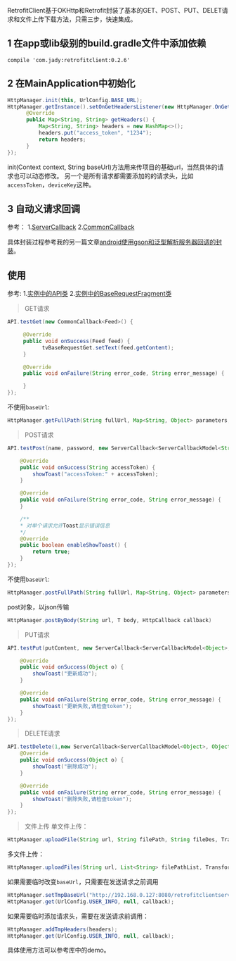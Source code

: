 RetrofitClient基于OKHttp和Retrofit封装了基本的GET、POST、PUT、DELET请求和文件上传下载方法，只需三步，快速集成。

[](https://github.com/Jadyli/RetrofitClient/blob/beta_v0.2/image/1.gif)
[](https://github.com/Jadyli/RetrofitClient/blob/beta_v0.2/image/2.gif)
[](https://github.com/Jadyli/RetrofitClient/blob/beta_v0.2/image/3.gif)
[](https://github.com/Jadyli/RetrofitClient/blob/beta_v0.2/image/4.gif)

## 1 在app或lib级别的build.gradle文件中添加依赖

```
compile 'com.jady:retrofitclient:0.2.6'
```

## 2 在MainApplication中初始化

```java
HttpManager.init(this, UrlConfig.BASE_URL);
HttpManager.getInstance().setOnGetHeadersListener(new HttpManager.OnGetHeadersListener() {
      @Override
      public Map<String, String> getHeaders() {
          Map<String, String> headers = new HashMap<>();
          headers.put("access_token", "1234");
          return headers;
      }
});
```
init(Context context, String baseUrl)方法用来传项目的基础url，当然具体的请求也可以动态修改。
另一个是所有请求都需要添加的的请求头，比如`accessToken`，`deviceKey`这种。

## 3 自动义请求回调

参考：
1.[ServerCallback](https://github.com/Jadyli/RetrofitClient/blob/beta_v0.2/app/src/main/java/com/jady/sample/api/callback/ServerCallback.java)
2.[CommonCallback](https://github.com/Jadyli/RetrofitClient/blob/beta_v0.2/app/src/main/java/com/jady/sample/api/callback/CommonCallback.java)

具体封装过程参考我的另一篇文章[android使用gson和泛型解析服务器回调的封装](http://blog.csdn.net/u013005791/article/details/72956132)。


## 使用

参考:
1.[实例中的API类](https://github.com/Jadyli/RetrofitClient/blob/beta_v0.2/app/src/main/java/com/jady/sample/api/API.java)
2.[实例中的BaseRequestFragment类](https://github.com/Jadyli/RetrofitClient/blob/beta_v0.2/app/src/main/java/com/jady/sample/fragment/BaseRequestFragment.java)

>GET请求

```java
API.testGet(new CommonCallback<Feed>() {

     @Override
     public void onSuccess(Feed feed) {
           tvBaseRequestGet.setText(feed.getContent);
     }

     @Override
     public void onFailure(String error_code, String error_message) {

     }
});
```
不使用`baseUrl`:

```java
HttpManager.getFullPath(String fullUrl, Map<String, Object> parameters, HttpCallback callback)
```

>POST请求

```java
API.testPost(name, password, new ServerCallback<ServerCallbackModel<String>, String>() {

    @Override
    public void onSuccess(String accessToken) {
        showToast("accessToken:" + accessToken);
    }

    @Override
    public void onFailure(String error_code, String error_message) {
    }

    /**
    * 对单个请求允许Toast显示错误信息
    */
    @Override
    public boolean enableShowToast() {
        return true;
    }
});
```
不使用`baseUrl`:

```java
HttpManager.postFullPath(String fullUrl, Map<String, Object> parameters, HttpCallback callback)
```
post对象，以json传输

```java
HttpManager.postByBody(String url, T body, HttpCallback callback)
```

>PUT请求

```java
API.testPut(putContent, new ServerCallback<ServerCallbackModel<Object>, Object>() {

    @Override
    public void onSuccess(Object o) {
        showToast("更新成功");
    }

    @Override
    public void onFailure(String error_code, String error_message) {
        showToast("更新失败,请检查token");
    }
});
```

>DELETE请求

```java
API.testDelete(1,new ServerCallback<ServerCallbackModel<Object>, Object>() {
    @Override
    public void onSuccess(Object o) {
        showToast("删除成功");
    }

    @Override
    public void onFailure(String error_code, String error_message) {
        showToast("删除失败,请检查token");
    }
});
```

>文件上传
单文件上传：

```java
HttpManager.uploadFile(String url, String filePath, String fileDes, TransformProgressListener iProgress)
```
多文件上传：

```java
HttpManager.uploadFiles(String url, List<String> filePathList, TransformProgressListener iProgress)
```

如果需要临时改变`baseUrl`，只需要在发送请求之前调用

```java
HttpManager.setTmpBaseUrl("http://192.168.0.127:8080/retrofitclientserver/");
HttpManager.get(UrlConfig.USER_INFO, null, callback);
```

如果需要临时添加请求头，需要在发送请求前调用：

```java
HttpManager.addTmpHeaders(headers); 
HttpManager.get(UrlConfig.USER_INFO, null, callback);
```

具体使用方法可以参考库中的demo。

